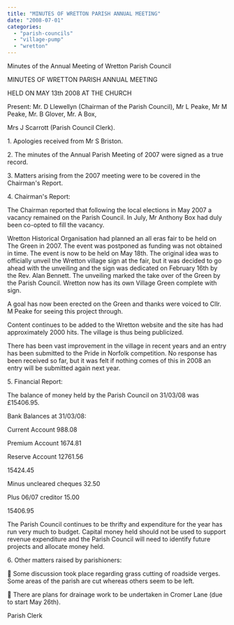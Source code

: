 ```yaml
---
title: "MINUTES OF WRETTON PARISH ANNUAL MEETING"
date: "2008-07-01"
categories: 
  - "parish-councils"
  - "village-pump"
  - "wretton"
---
```


Minutes of the Annual Meeting of Wretton Parish Council

MINUTES OF WRETTON PARISH ANNUAL MEETING

HELD ON MAY 13th 2008 AT THE CHURCH

Present: Mr. D Llewellyn (Chairman of the Parish Council), Mr L Peake, Mr M Peake, Mr. B Glover, Mr. A Box,

Mrs J Scarrott (Parish Council Clerk).

1\. Apologies received from Mr S Briston.

2\. The minutes of the Annual Parish Meeting of 2007 were signed as a true record.

3\. Matters arising from the 2007 meeting were to be covered in the Chairman's Report.

4\. Chairman's Report:

The Chairman reported that following the local elections in May 2007 a vacancy remained on the Parish Council. In July, Mr Anthony Box had duly been co-opted to fill the vacancy.

Wretton Historical Organisation had planned an all eras fair to be held on The Green in 2007. The event was postponed as funding was not obtained in time. The event is now to be held on May 18th. The original idea was to officially unveil the Wretton village sign at the fair, but it was decided to go ahead with the unveiling and the sign was dedicated on February 16th by the Rev. Alan Bennett. The unveiling marked the take over of the Green by the Parish Council. Wretton now has its own Village Green complete with sign.

A goal has now been erected on the Green and thanks were voiced to Cllr. M Peake for seeing this project through.

Content continues to be added to the Wretton website and the site has had approximately 2000 hits. The village is thus being publicized.

There has been vast improvement in the village in recent years and an entry has been submitted to the Pride in Norfolk competition. No response has been received so far, but it was felt if nothing comes of this in 2008 an entry will be submitted again next year.

5\. Financial Report:

The balance of money held by the Parish Council on 31/03/08 was £15406.95.

Bank Balances at 31/03/08:

Current Account 988.08

Premium Account 1674.81

Reserve Account 12761.56

15424.45

Minus uncleared cheques 32.50

Plus 06/07 creditor 15.00

15406.95

The Parish Council continues to be thrifty and expenditure for the year has run very much to budget. Capital money held should not be used to support revenue expenditure and the Parish Council will need to identify future projects and allocate money held.

6\. Other matters raised by parishioners:

 Some discussion took place regarding grass cutting of roadside verges. Some areas of the parish are cut whereas others seem to be left.

 There are plans for drainage work to be undertaken in Cromer Lane (due to start May 26th).

Parish Clerk
